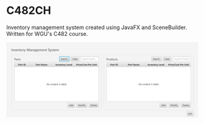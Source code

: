 # C482CH

Inventory management system created using JavaFX and SceneBuilder. Written for WGU's C482 course.

![screenshot of project GUI](screenshot.png?raw=true)
